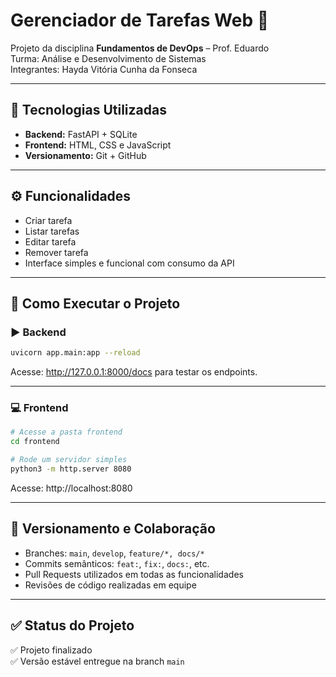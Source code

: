 # Gerenciador de Tarefas Web 📝

Projeto da disciplina **Fundamentos de DevOps** – Prof. Eduardo  
Turma: Análise e Desenvolvimento de Sistemas  
Integrantes: Hayda Vitória Cunha da Fonseca

---

## 🧩 Tecnologias Utilizadas

- **Backend:** FastAPI + SQLite
- **Frontend:** HTML, CSS e JavaScript
- **Versionamento:** Git + GitHub

---

## ⚙️ Funcionalidades

- Criar tarefa
- Listar tarefas
- Editar tarefa
- Remover tarefa
- Interface simples e funcional com consumo da API

---

## 🚀 Como Executar o Projeto

### ▶️ Backend

```bash
uvicorn app.main:app --reload
```

Acesse: http://127.0.0.1:8000/docs para testar os endpoints.

---

### 💻 Frontend

```bash
# Acesse a pasta frontend
cd frontend

# Rode um servidor simples
python3 -m http.server 8080
```

Acesse: http://localhost:8080

---

## 🔁 Versionamento e Colaboração

- Branches: `main`, `develop`, `feature/*, docs/*`
- Commits semânticos: `feat:`, `fix:`, `docs:`, etc.
- Pull Requests utilizados em todas as funcionalidades
- Revisões de código realizadas em equipe

---

## ✅ Status do Projeto

✅ Projeto finalizado  
✅ Versão estável entregue na branch `main`
